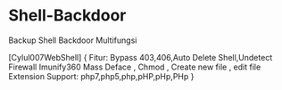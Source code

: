 # Shell-Backdoor
Backup Shell Backdoor Multifungsi

[Cylul007WebShell]
{
  Fitur: Bypass 403,406,Auto Delete Shell,Undetect Firewall Imunify360
         Mass Deface , Chmod , Create new file , edit file
  Extension Support: php7,php5,php,pHP,pHp,PHp
}
